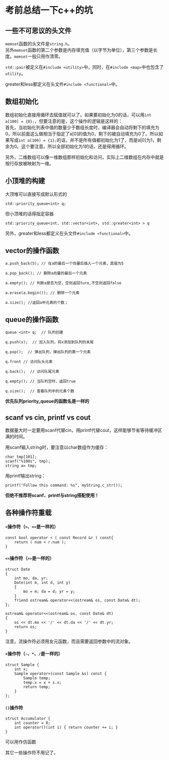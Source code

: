 # 考前总结一下c++的坑  
## 一些不可思议的头文件
  
`memset`函数的头文件是`string.h`。  
另外`memset`函数的第二个参数是内存填充值（以字节为单位），第三个参数是长度。`memset`一般只用作清零。  
  
`std::pair`被定义在`#include <utility>`中，同时，在`#include <map>`中也包含了`utility`。  
  
greater和less都定义在头文件`#include <functional>`中。  
  
## 数组初始化
  
数组初始化直接用循环去赋值就可以了。如果要初始化为0的话，可以用`int a[100] = {0};`，但要注意的是，这个操作的逻辑是这样的：  
首先，当初始化列表中值的数量少于数组长度时，编译器会自动将剩下的填充为0，所以前面这么做相当于指定了a[0]的值为0，剩下的被自动填充为0了。所以如果写成`int a[100] = {1};`的话，并不是所有值都初始化为1了，而是a[0]为1，剩余为0。这个要注意。所以全部初始化为1的话，还是得用循环。  
  
另外，二维数组可以像一维数组那样初始化和访问，实际上二维数组在内存中就是按行存放被映射为一维。  

## 小顶堆的构建
  
大顶堆可以直接写成默认形式的
```
std::priority_queue<int> q;
```
但小顶堆的话得指定容器
```
std::priority_queue<int, std::vector<int>, std::greater<int> > q
```
另外，greater和less都定义在头文件`#include <functional>`中。  
  
## vector的操作函数  
  
```
a.push_back(5); // 在a的最后一个向量后插入一个元素，其值为5

a.pop_back(); // 删除a向量的最后一个元素

a.empty(); // 判断a是否为空，空则返回ture,不空则返回false

a.erase(a.begin()); // 删除一个元素

a.size(); //返回a中元素的个数；
```
  
## queue的操作函数  
  
```
queue <int> q;  // 队列创建

q.push(x);  // 加入队列，将x添加到队列的末尾  

q.pop();  // 弹出队列，弹出队列的第一个元素

q.front // 访问队头元素

q.back();  // 访问队尾元素

q.empty(); // 当队列空时，返回true

q.size();  // 查看队列中的元素个数
```
  
**优先队列priority_queue的函数名是一样的**  
  
## scanf vs cin, printf vs cout
  
数据量大时一定要用scanf代替cin，用printf代替cout，这样能够节省等待缓冲区满的时间。  
  
用scanf输入string时，要注意以char数组作为缓存：  
```
char tmp[101];
scanf("%100s", tmp);
string a= tmp;
```
  
用printf输出string：  
```
printf("Follow this command: %s", myString.c_str());
```
  
**但绝不推荐将scanf、printf与string搭配使用！**
  
## 各种操作符重载
  
#### `<`操作符（`>`、`==`是一样的）
  
```
const bool operator < ( const Record &r ) const{
    return ( num < r.num );
}
```
  
#### `<<`操作符（`>>`是一样的）
  
```
struct Date
{
    int mo, da, yr;
    Date(int m, int d, int y)
    {
        mo = m; da = d; yr = y;
    }
    friend ostream& operator<<(ostream& os, const Date& dt);
};

ostream& operator<<(ostream& os, const Date& dt)
{
    os << dt.mo << '/' << dt.da << '/' << dt.yr;
    return os;
}
```
注意，流操作符必须用友元函数，而且需要返回参数中的流对象。  
  
#### `+`操作符（`-`、`*`、`/`是一样的）
  
```
struct Sample {
    int x;
    Sample operator+(const Sample &s) const {
        Sample temp;
        temp.x = x + s.x;
        return temp;
    }
};
```
  
#### `()`操作符
  
```
struct Accumulator {
    int counter = 0;
    int operator()(int i) { return counter += i; }
}
```
可以用作仿函数  
  
其它一些操作符不用记了。  
  
